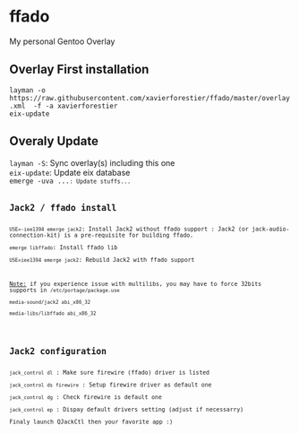 # ffado
My personal Gentoo Overlay
<h2>Overlay First installation</h2>
<code>layman -o https://raw.githubusercontent.com/xavierforestier/ffado/master/overlay.xml  -f -a xavierforestier
eix-update</code>

<h2>Overaly Update</h2>
<code>layman -S</code>: Sync overlay(s) including this one<br>
<code>eix-update</code>: Update eix database<br>
<code>emerge -uva ...<code>: Update stuffs...

<h2>Jack2 / ffado install</h2>
<code>USE=-iee1394 emerge jack2</code>: Install Jack2 without ffado support : Jack2 (or jack-audio-connection-kit) is a pre-requisite for building ffado.<br>
<code>emerge libffado</code>: Install ffado lib<br>
<code>USE=iee1394 emerge jack2</code>: Rebuild Jack2 with ffado support<br>

<p><u>Note:</u> if you experience issue with multilibs, you may have to force 32bits supports in <code>/etc/portage/package.use</code><br>
<code>media-sound/jack2 abi_x86_32<br>
media-libs/libffado abi_x86_32</code></p>

<h2>Jack2 configuration</h2>
<code>jack_control dl</code> : Make sure firewire (ffado) driver is listed<br>
<code>jack_control ds firewire</code> : Setup firewire driver as default one<br>
<code>jack_control dg</code> : Check firewire is default one<br>
<code>jack_control ep</code> : Dispay default drivers setting (adjust if necessarry)<br>
Finaly launch QJackCtl then your favorite app :)

